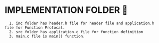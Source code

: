 # IMPLEMENTATION FOLDER 📁
      1. inc folder has header.h file for header file and application.h file for Function Protocal.
      2. src folder has application.c file for function definition
      3. main.c file is main() function.
